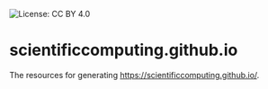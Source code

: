 ![License: CC BY 4.0](https://img.shields.io/badge/License-CC%20BY%204.0-lightgrey.svg)
# scientificcomputing.github.io

The resources for generating <https://scientificcomputing.github.io/>.